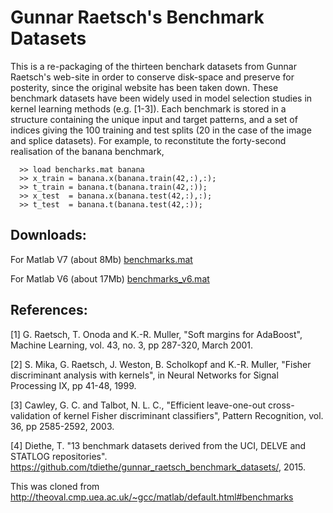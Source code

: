 # Gunnar Raetsch's Benchmark Datasets

This is a re-packaging of the thirteen benchark datasets from Gunnar Raetsch's web-site in order to conserve disk-space and preserve for posterity, since the original website has been taken down. These benchmark datasets have been widely used in model selection studies in kernel learning methods (e.g. [1-3]). Each benchmark is stored in a structure containing the unique input and target patterns, and a set of indices giving the 100 training and test splits (20 in the case of the image and splice datasets). For example, to reconstitute the forty-second realisation of the banana benchmark,

      >> load bencharks.mat banana
      >> x_train = banana.x(banana.train(42,:),:);
      >> t_train = banana.t(banana.train(42,:));
      >> x_test  = banana.x(banana.test(42,:),:);
      >> t_test  = banana.t(banana.test(42,:));

## Downloads:

For Matlab V7 (about 8Mb) 
[benchmarks.mat](../master/benchmarks.mat)

For Matlab V6 (about 17Mb) 
[benchmarks_v6.mat](../master/benchmarks_v6.mat)


## References:

[1]	G. Raetsch, T. Onoda and K.-R. Muller, "Soft margins for AdaBoost", Machine Learning, vol. 43, no. 3, pp 287-320, March 2001.

[2]	S. Mika, G. Raetsch, J. Weston, B. Scholkopf and K.-R. Muller, "Fisher discriminant analysis with kernels", in Neural Networks for Signal Processing IX, pp 41-48, 1999.

[3]	Cawley, G. C. and Talbot, N. L. C., "Efficient leave-one-out cross-validation of kernel Fisher discriminant classifiers", Pattern Recognition, vol. 36, pp 2585-2592, 2003.

[4]   Diethe, T. "13 benchmark datasets derived from the UCI, DELVE and STATLOG repositories". https://github.com/tdiethe/gunnar_raetsch_benchmark_datasets/, 2015.

This was cloned from http://theoval.cmp.uea.ac.uk/~gcc/matlab/default.html#benchmarks  

